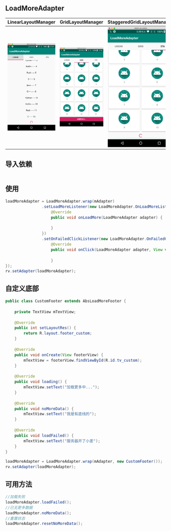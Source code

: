 ## LoadMoreAdapter

|                     LinearLayoutManager                      | GridLayoutManager                                            | StaggeredGridLayoutManager                                   |
| :----------------------------------------------------------: | ------------------------------------------------------------ | ------------------------------------------------------------ |
| ![](https://raw.githubusercontent.com/simplepeng/ImageRepo/master/lm_linear.png) | ![](https://raw.githubusercontent.com/simplepeng/ImageRepo/master/lm_grid.png) | ![](https://raw.githubusercontent.com/simplepeng/ImageRepo/master/lm_staggered.png) |

## 导入依赖

```groovy

```

## 使用

```java
loadMoreAdapter = LoadMoreAdapter.wrap(mAdapter)
                .setLoadMoreListener(new LoadMoreAdapter.OnLoadMoreListener() {
                    @Override
                    public void onLoadMore(LoadMoreAdapter adapter) {
                       
                    }
                })
                .setOnFailedClickListener(new LoadMoreAdapter.OnFailedClickListener() {
                    @Override
                    public void onClick(LoadMoreAdapter adapter, View view) {
                        
                    }
});
rv.setAdapter(loadMoreAdapter);
```

## 自定义底部

```java
public class CustomFooter extends AbsLoadMoreFooter {

    private TextView mTextView;

    @Override
    public int setLayoutRes() {
        return R.layout.footer_custom;
    }

    @Override
    public void onCreate(View footerView) {
        mTextView = footerView.findViewById(R.id.tv_custom);
    }

    @Override
    public void loading() {
        mTextView.setText("加载更多中...");
    }

    @Override
    public void noMoreData() {
        mTextView.setText("我是有底线的");
    }

    @Override
    public void loadFailed() {
        mTextView.setText("服务器开了小差");
    }
}
```

```java
loadMoreAdapter = LoadMoreAdapter.wrap(mAdapter, new CustomFooter());
rv.setAdapter(loadMoreAdapter);
```

## 可用方法

```java
//加载失败
loadMoreAdapter.loadFailed();
//已无更多数据
loadMoreAdapter.noMoreData();
//重置状态
loadMoreAdapter.resetNoMoreData();
```